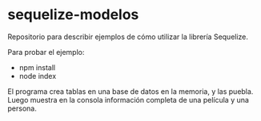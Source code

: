 # sequelize-modelos
Repositorio para describir ejemplos de cómo utilizar la librería Sequelize.

Para probar el ejemplo:
- npm install
- node index

El programa crea tablas en una base de datos en la memoria, y las puebla.
Luego muestra en la consola información completa de una película y una persona.
